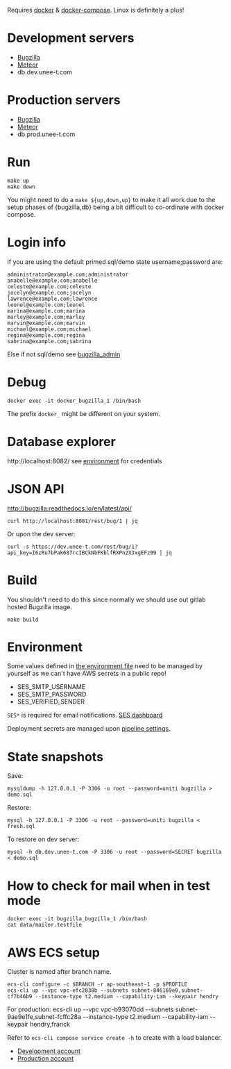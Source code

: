 Requires [docker](https://www.docker.com/) &
[docker-compose](https://docs.docker.com/compose/). Linux is definitely a plus!

# Development servers

* [Bugzilla](https://dev.dashboard.unee-t.com)
* [Meteor](https://dev.case.unee-t.com)
* db.dev.unee-t.com

# Production servers

* [Bugzilla](https://dashboard.unee-t.com)
* [Meteor](https://case.unee-t.com)
* db.prod.unee-t.com

# Run

	make up
	make down

You might need to do a `make ${up,down,up}` to make it all work due to the
setup phases of {bugzilla,db} being a bit difficult to co-ordinate with docker compose.

# Login info

If you are using the default primed sql/demo state username;password are:

	administrator@example.com;administrator
	anabelle@example.com;anabelle
	celeste@example.com;celeste
	jocelyn@example.com;jocelyn
	lawrence@example.com;lawrence
	leonel@example.com;leonel
	marina@example.com;marina
	marley@example.com;marley
	marvin@example.com;marvin
	michael@example.com;michael
	regina@example.com;regina
	sabrina@example.com;sabrina

Else if not sql/demo see [bugzilla_admin](bugzilla_admin)

# Debug

	docker exec -it docker_bugzilla_1 /bin/bash

The prefix `docker_` might be different on your system.

# Database explorer

http://localhost:8082/ see [environment](.env) for credentials

# JSON API

<http://bugzilla.readthedocs.io/en/latest/api/>

	curl http://localhost:8081/rest/bug/1 | jq

Or upon the dev server:

	curl -s https://dev.unee-t.com/rest/bug/1?api_key=I6zRu7bPak687rcIBCkNbFKblfRXPn2X3xgEFz99 | jq

# Build

You shouldn't need to do this since normally we should use out gitlab hosted Bugzilla image.

	make build

# Environment

Some values defined in [the environment file](.env)  need to be managed by
yourself as we can't have AWS secrets in a public repo!

* SES_SMTP_USERNAME
* SES_SMTP_PASSWORD
* SES_VERIFIED_SENDER

`SES*` is required for email notifications. [SES dashboard](https://us-west-2.console.aws.amazon.com/ses/home?region=us-west-2#dashboard:)

Deployment secrets are managed upon [pipeline settings](https://gitlab.com/unee-t/bugzilla/settings/ci_cd).

# State snapshots

Save:

	mysqldump -h 127.0.0.1 -P 3306 -u root --password=uniti bugzilla > demo.sql

Restore:

	mysql -h 127.0.0.1 -P 3306 -u root --password=uniti bugzilla < fresh.sql

To restore on dev server:

	mysql -h db.dev.unee-t.com -P 3306 -u root --password=SECRET bugzilla < demo.sql

# How to check for mail when in test mode

	docker exec -it bugzilla_bugzilla_1 /bin/bash
	cat data/mailer.testfile

# AWS ECS setup

Cluster is named after branch name.

	ecs-cli configure -c $BRANCH -r ap-southeast-1 -p $PROFILE
	ecs-cli up --vpc vpc-efc2838b --subnets subnet-846169e0,subnet-cf7b46b9 --instance-type t2.medium --capability-iam --keypair hendry

For production:
	ecs-cli up --vpc vpc-b93070dd --subnets subnet-9ae9e1fe,subnet-fcffc28a --instance-type t2.medium --capability-iam --keypair hendry,franck

Refer to `ecs-cli compose service create -h` to create with a load balancer.

* [Development account](https://812644853088.signin.aws.amazon.com/console)
* [Production account](https://192458993663.signin.aws.amazon.com/console)
